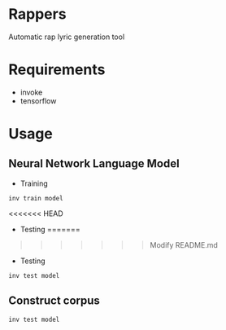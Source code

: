 # Rappers
Automatic rap lyric generation tool

# Requirements

- invoke
- tensorflow

# Usage
## Neural Network Language Model

- Training

```
inv train model
```
<<<<<<< HEAD

- Testing
=======
>>>>>>> Modify README.md

- Testing
```
inv test model
```

## Construct corpus ##
```
inv test model
```
